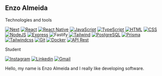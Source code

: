 ## Enzo Almeida 

Technologies and tools

[![Next](https://img.shields.io/badge/next.js-000000?style=for-the-badge&logo=nextdotjs&logoColor=white)]() [![React](https://img.shields.io/badge/React-000000?style=for-the-badge&logo=react&logoColor=white)]() [![React Native](https://img.shields.io/badge/react_native-000000.svg?style=for-the-badge&logo=react&logoColor=white)]() [![JavaScript](https://img.shields.io/badge/JavaScript-000000?style=for-the-badge&logo=javascript&logoColor=white)]() [![TypeScript](https://img.shields.io/badge/TypeScript-000000?style=for-the-badge&logo=typescript&logoColor=white)]() [![HTML](https://img.shields.io/badge/HTML5-000000?style=for-the-badge&logo=html5&logoColor=white)]() [![CSS](https://img.shields.io/badge/CSS3-000000?style=for-the-badge&logo=css3&logoColor=white)]() [![NodeJS](https://img.shields.io/badge/Node.js-000000?style=for-the-badge&logo=node.js&logoColor=white)]() [![Express](https://img.shields.io/badge/express-000000?style=for-the-badge&logo=express&logoColor=white)]() ![Fastify](https://img.shields.io/badge/fastify-%23000000.svg?style=for-the-badge&logo=fastify&logoColor=white) [![Tailwind](https://img.shields.io/badge/Tailwind_CSS-000000?style=for-the-badge&logo=tailwind-css&logoColor=white)]() [![PostgreSQL](https://img.shields.io/badge/PostgreSQL-000000?style=for-the-badge&logo=postgresql&logoColor=white)]() [![Prisma](https://img.shields.io/badge/Prisma-000000?style=for-the-badge&logo=prisma&logoColor=white)]() [![Tailwindcss](https://img.shields.io/badge/Tailwindcss-000000?style=for-the-badge&logo=tailwindcss&logoColor=white)]() [![Git](https://img.shields.io/badge/Git-000000?style=for-the-badge&logo=git&logoColor=white)]() [![Docker](https://img.shields.io/badge/docker-000000?style=for-the-badge&logo=docker&logoColor=white)]() [![API Rest](https://img.shields.io/badge/API_Rest-000000?style=for-the-badge&logo=postman&logoColor=white)]()

Student

[![Instagram](https://img.shields.io/badge/@enzowxl-000000?style=flat-square&logo=instagram&logoColor=white)](https://www.instagram.com/enzowxl/) [![Linkedin](https://img.shields.io/badge/Enzo%20Almeida-000000?style=flat-square&logo=linkedin&logoColor=white)](https://www.linkedin.com/in/enzoalmeidadev/) [![Gmail](https://img.shields.io/badge/contact.enzoalmeida@gmail.com-000000?style=flat-square&logo=gmail&logoColor=white)](mailto:contact.enzoalmeida@gmail.com)

Hello, my name is Enzo Almeida and I really like developing software.


